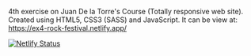 4th exercise on Juan De la Torre's Course (Totally responsive web site). Created using HTML5, CSS3 (SASS) and JavaScript. It can be view at: https://ex4-rock-festival.netlify.app/

[![Netlify Status](https://api.netlify.com/api/v1/badges/c5fcef1a-dfb1-48e7-b9ee-518c1751cf4e/deploy-status)](https://app.netlify.com/sites/ex4-rock-festival/deploys)
